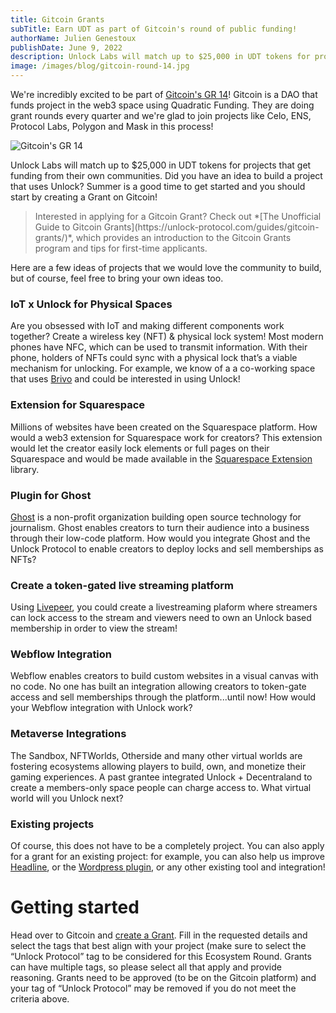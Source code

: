 ```yaml
---
title: Gitcoin Grants
subTitle: Earn UDT as part of Gitcoin's round of public funding!
authorName: Julien Genestoux
publishDate: June 9, 2022
description: Unlock Labs will match up to $25,000 in UDT tokens for projects that get funding from their own communities.
image: /images/blog/gitcoin-round-14.jpg
---
```


We're incredibly excited to be part of [Gitcoin's GR 14](https://gitcoin.co/grants/)! Gitcoin is a DAO that funds project in the web3 space using Quadratic Funding. They are doing grant rounds every quarter and we're glad to join projects like Celo, ENS, Protocol Labs, Polygon and Mask in this process!

![Gitcoin's GR 14](/images/blog/gitcoin-round-14.jpg)

Unlock Labs will match up to $25,000 in UDT tokens for projects that get funding from their own communities. Did you have an idea to build a project that uses Unlock? Summer is a good time to get started and you should start by creating a Grant on Gitcoin!

<blockquote>Interested in applying for a Gitcoin Grant? Check out *[The Unofficial Guide to Gitcoin Grants](https://unlock-protocol.com/guides/gitcoin-grants/)*, which provides an introduction to the Gitcoin Grants program and tips for first-time applicants.</blockquote>

Here are a few ideas of projects that we would love the community to build, but of course, feel free to bring your own ideas too.

### IoT x Unlock for Physical Spaces

Are you obsessed with IoT and making different components work together? Create a wireless key (NFT) & physical lock system! Most modern phones have NFC, which can be used to transmit information. With their phone, holders of NFTs could sync with a physical lock that’s a viable mechanism for unlocking. For example, we know of a a co-working space that uses [Brivo](https://www.brivo.com/products/open-api-platform/) and could be interested in using Unlock!

### Extension for Squarespace

Millions of websites have been created on the Squarespace platform. How would a web3 extension for Squarespace work for creators? This extension would let the creator easily lock elements or full pages on their Squarespace and would be made available in the [Squarespace Extension](https://www.squarespace.com/extensions/home) library.

### Plugin for Ghost

[Ghost](https://ghost.org/) is a non-profit organization building open source technology for journalism. Ghost enables creators to turn their audience into a business through their low-code platform. How would you integrate Ghost and the Unlock Protocol to enable creators to deploy locks and sell memberships as NFTs?

### Create a token-gated live streaming platform

Using [Livepeer](https://livepeer.org/), you could create a livestreaming plaform where streamers can lock access to the stream and viewers need to own an Unlock based membership in order to view the stream!

### Webflow Integration

Webflow enables creators to build custom websites in a visual canvas with no code. No one has built an integration allowing creators to token-gate access and sell memberships through the platform...until now! How would your Webflow integration with Unlock work?

### Metaverse Integrations

The Sandbox, NFTWorlds, Otherside and many other virtual worlds are fostering ecosystems allowing players to build, own, and monetize their gaming experiences. A past grantee integrated Unlock + Decentraland to create a members-only space people can charge access to. What virtual world will you Unlock next?

### Existing projects

Of course, this does not have to be a completely project. You can also apply for a grant for an existing project: for example, you can also help us improve [Headline](https://viaheadline.xyz/), or the [Wordpress plugin](https://wordpress.org/plugins/unlock-protocol/), or any other existing tool and integration!

# Getting started

Head over to Gitcoin and [create a Grant](https://gitcoin.co/grants/new). Fill in the requested details and select the tags that best align with your project (make sure to select the “Unlock Protocol” tag to be considered for this Ecosystem Round. Grants can have multiple tags, so please select all that apply and provide reasoning. Grants need to be approved (to be on the Gitcoin platform) and your tag of “Unlock Protocol” may be removed if you do not meet the criteria above.

